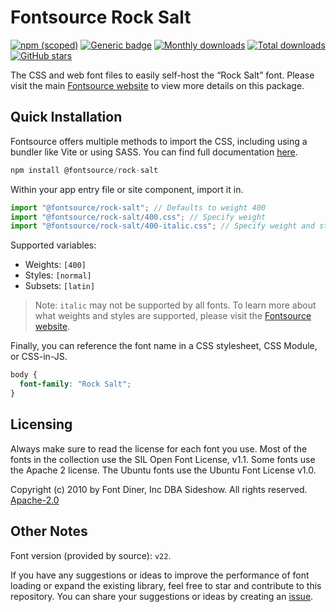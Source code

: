 # Fontsource Rock Salt

[![npm (scoped)](https://img.shields.io/npm/v/@fontsource/rock-salt?color=brightgreen)](https://www.npmjs.com/package/@fontsource/rock-salt) [![Generic badge](https://img.shields.io/badge/fontsource-passing-brightgreen)](https://github.com/fontsource/fontsource) [![Monthly downloads](https://badgen.net/npm/dm/@fontsource/rock-salt)](https://github.com/fontsource/fontsource) [![Total downloads](https://badgen.net/npm/dt/@fontsource/rock-salt)](https://github.com/fontsource/fontsource) [![GitHub stars](https://img.shields.io/github/stars/fontsource/fontsource.svg?style=social&label=Star)](https://github.com/fontsource/fontsource/stargazers)

The CSS and web font files to easily self-host the “Rock Salt” font. Please visit the main [Fontsource website](https://fontsource.org/fonts/rock-salt) to view more details on this package.

## Quick Installation

Fontsource offers multiple methods to import the CSS, including using a bundler like Vite or using SASS. You can find full documentation [here](https://fontsource.org/docs/getting-started/introduction).

```javascript
npm install @fontsource/rock-salt
```

Within your app entry file or site component, import it in.

```javascript
import "@fontsource/rock-salt"; // Defaults to weight 400
import "@fontsource/rock-salt/400.css"; // Specify weight
import "@fontsource/rock-salt/400-italic.css"; // Specify weight and style
```

Supported variables:
- Weights: `[400]`
- Styles: `[normal]`
- Subsets: `[latin]`

> Note: `italic` may not be supported by all fonts. To learn more about what weights and styles are supported, please visit the [Fontsource website](https://fontsource.org/fonts/rock-salt).

Finally, you can reference the font name in a CSS stylesheet, CSS Module, or CSS-in-JS.

```css
body {
  font-family: "Rock Salt";
}
```

## Licensing
Always make sure to read the license for each font you use. Most of the fonts in the collection use the SIL Open Font License, v1.1. Some fonts use the Apache 2 license. The Ubuntu fonts use the Ubuntu Font License v1.0.

Copyright (c) 2010 by Font Diner, Inc DBA Sideshow. All rights reserved.
[Apache-2.0](http://www.apache.org/licenses/LICENSE-2.0)

## Other Notes
Font version (provided by source): `v22`.

If you have any suggestions or ideas to improve the performance of font loading or expand the existing library, feel free to star and contribute to this repository. You can share your suggestions or ideas by creating an [issue](https://github.com/fontsource/fontsource/issues).